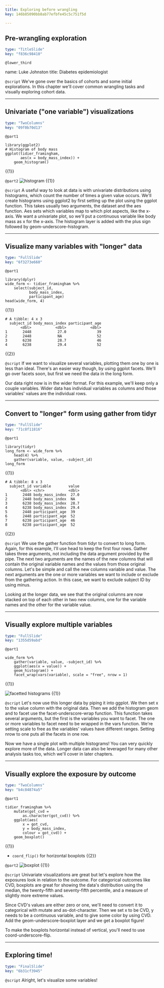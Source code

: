 ```yaml
---
title: Exploring before wrangling
key: 146b85090bb8ab77efbfe45c5c751f5d

---
```

## Pre-wrangling exploration

```yaml
type: "TitleSlide"
key: "f836c98410"
```

`@lower_third`

name: Luke Johnston
title: Diabetes epidemiologist


`@script`
We've gone over the basics of cohorts and some initial explorations. In this chapter we'll cover common wrangling tasks and visually exploring cohort data.


---
## Univariate ("one variable") visualizations

```yaml
type: "TwoColumns"
key: "09f0b70d13"
```

`@part1`
```{r}
library(ggplot2)
# Histogram of body mass
ggplot(tidier_framingham,
       aes(x = body_mass_index)) +
    geom_histogram()
```
{{1}}


`@part2`
![histogram](http://s3.amazonaws.com/assets.datacamp.com/production/repositories/2079/datasets/adcd763375b8bcba52f68c14e34c7ef2c6c2cd33/ch2-v1-histogram.png) {{1}}


`@script`
A useful way to look at data is with univariate distributions using histograms, which count the number of times a given value occurs. We'll create histograms using ggplot2 by first setting up the plot using the ggplot function. This takes usually two arguments, the dataset and the aes function. Aes sets which variables map to which plot aspects, like the x-axis. We want a univariate plot, so we'll put a continuous variable like body mass as x for the x-axis. The histogram layer is added with the plus sign followed by geom-underscore-histogram.


---
## Visualize many variables with "longer" data

```yaml
type: "FullSlide"
key: "6f3273e660"
```

`@part1`
```{r}
library(dplyr)
wide_form <- tidier_framingham %>%
    select(subject_id,
           body_mass_index,
           participant_age)
head(wide_form, 4)
```
{{1}}

```
# A tibble: 4 x 3
  subject_id body_mass_index participant_age
       <dbl>           <dbl>           <dbl>
1       2448            27.0              39
2       2448            NA                52
3       6238            28.7              46
4       6238            29.4              52
```
{{2}}


`@script`
If we want to visualize several variables, plotting them one by one is less than ideal. There's an easier way though, by using ggplot facets. We'll go over facets soon, but first we need the data in the long form.

Our data right now is in the wider format. For this example, we'll keep only a couple variables. Wider data has individual variables as columns and those variables' values are the individual rows.


---
## Convert to "longer" form using gather from tidyr

```yaml
type: "FullSlide"
key: "71c8f11816"
```

`@part1`
```{r}
library(tidyr)
long_form <- wide_form %>%
    head(4) %>%
    gather(variable, value, -subject_id)
long_form
```
{{1}}

```
# A tibble: 8 x 3
  subject_id variable        value
       <dbl> <chr>           <dbl>
1       2448 body_mass_index  27.0
2       2448 body_mass_index  NA  
3       6238 body_mass_index  28.7
4       6238 body_mass_index  29.4
5       2448 participant_age  39  
6       2448 participant_age  52  
7       6238 participant_age  46  
8       6238 participant_age  52  
``` 
{{2}}


`@script`
We use the gather function from tidyr to convert to long form. Again, for this example, I'll use head to keep the first four rows. Gather takes three arguments, not including the data argument provided by the pipe. The next two arguments are the names of the new columns that will contain the original variable names and the values from those original columns. Let's be simple and call the new columns variable and value. The next arguments are the one or more variables we want to include or exclude from the gathering action. In this case, we want to exclude subject ID by using minus.

Looking at the longer data, we see that the original columns are now stacked on top of each other in two new columns, one for the variable names and the other for the variable value.


---
## Visually explore multiple variables

```yaml
type: "FullSlide"
key: "1355d59abd"
```

`@part1`
```{r}
wide_form %>%
    gather(variable, value, -subject_id) %>%
    ggplot(aes(x = value)) +
    geom_histogram() +
    facet_wrap(vars(variable), scale = "free", nrow = 1)
``` 
{{1}}

![facetted histograms](http://assets.datacamp.com/production/repositories/2079/datasets/2acc30ca29c22a921db27611193a3a0363d075fa/ch2-v1-two-histograms.png) {{1}}


`@script`
Let's now use this longer data by piping it into ggplot. We then set x to the value column with the original data. Then we add the histogram geom and to facet use the facet-underscore-wrap function. This function takes several arguments, but the first is the variables you want to facet. The one or more variables to facet need to be wrapped in the vars function. We're setting scale to free as the variables' values have different ranges. Setting nrow to one puts all the facets in one row.

Now we have a single plot with multiple histograms! You can very quickly explore more of the data. Longer data can also be leveraged for many other analysis tasks too, which we'll cover in later chapters.


---
## Visually explore the exposure by outcome

```yaml
type: "TwoColumns"
key: "b4c84874a5"
```

`@part1`
```{r}
tidier_framingham %>%
    mutate(got_cvd = 
    	as.character(got_cvd)) %>%
    ggplot(aes(
    	x = got_cvd,
		y = body_mass_index,
        colour = got_cvd)) +
    geom_boxplot()
```
{{1}}

- `coord_flip()` for horizontal boxplots {{2}}


`@part2`
![boxplot](http://assets.datacamp.com/production/repositories/2079/datasets/c308d6402f6f198ed55bbba3579d4446e2ba4fe0/ch2-v1-boxplot.png) {{1}}


`@script`
Univariate visualizations are great but let's explore how the exposures look in relation to the outcome. For categorical outcomes like CVD, boxplots are great for showing the data's distribution using the median, the twenty-fifth and seventy-fifth percentile, and a measure of slightly more extreme values.

Since CVD's values are either zero or one, we'll need to convert it to categorical with mutate and as-dot-character. Then we set x to be CVD, y needs to be a continuous variable, and to give some color by using CVD. Add the geom-underscore-boxplot layer and we get a boxplot figure!

To make the boxplots horizontal instead of vertical, you'll need to use coord-underscore-flip.


---
## Exploring time!

```yaml
type: "FinalSlide"
key: "6b31cf3945"
```

`@script`
Alright, let's visualize some variables!

